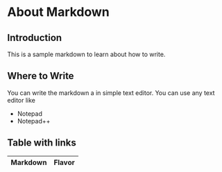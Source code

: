 # About Markdown
## Introduction
This is a sample markdown to learn about how to write.
## Where to Write
You can write the markdown a in simple text editor. You can use any text editor like
- Notepad
- Notepad++
## Table with links

| Markdown | Flavor |
| ------ | ------ |
